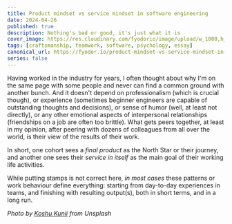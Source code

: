 ```yaml
---
title: Product mindset vs service mindset in software engineering
date: 2024-04-26
published: true
description: Nothing's bad or good, it's just what it is
cover_image: https://res.cloudinary.com/fyodorio/image/upload/w_1000,h_420,c_fill,g_auto,q_auto,f_auto/v1714058594/cWEGNQqcImk.jpg
tags: [craftsmanship, teamwork, software, psychology, essay]
canonical_url: https://fyodor.io/product-mindset-vs-service-mindset-in-software-engineering/
series: false
---
```


Having worked in the industry for years, I often thought about why I'm on the same page with some people and never can find a common ground with another bunch. And it doesn't depend on professionalism (which is crucial though), or experience (sometimes beginner engineers are capable of outstanding thoughts and decisions), or sense of humor (well, at least not directly), or any other emotional aspects of interpersonal relationships (friendships on a job are often too brittle). What gets peers together, at least in my opinion, after peering with dozens of colleagues from all over the world, is their view of the results of their work.

In short, one cohort sees a _final product_ as the North Star or their journey, and another one sees their _service in itself_ as the main goal of their working life activities.

While putting stamps is not correct here, _in most cases_ these patterns or work behaviour define everything: starting from day-to-day experiences in teams, and finishing with resulting output(s), both in short terms, and in a long run.

_Photo by [Koshu Kunii](https://unsplash.com/@koshuuu) from Unsplash_
  